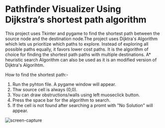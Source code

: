# Pathfinder Visualizer Using Dijkstra’s shortest path algorithm

This project uses Tkinter and pygame to find the shortest path between the source node and the destination node.The project uses Dijktra's Algorithm which lets us prioritize which paths to explore. Instead of exploring all possible paths equally, it favors lower cost paths. It is the algorithm of choice for finding the shortest path paths with multiple destinations. A* heuristic search Algorithm can also be used as it is an modified version of Dijktra's Algorihtm.

How to find the shortest path:-

1. Run the pyhton file. A pygame window will appear.
2. Thw source cell is always (0,0).
3. You can draw obstructions/walls using left muoseclick button.
4. Press the space bar for the algorithm to search.
5. If the cell is not found after searching a promt with "No Solution" will appear.


![screen-capture](https://user-images.githubusercontent.com/61287615/180188717-3444c02d-57a0-4505-9d7c-10f536a11208.gif)
